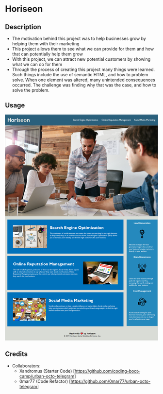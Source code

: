 # Horiseon

## Description

- The motivation behind this project was to help businesses grow by helping them with their marketing
- This project allows them to see what we can provide for them and how that can potentially help them grow
- With this project, we can attract new potential customers by showing what we can do for them
- Through the process of creating this project many things were learned. Such things include the use of semantic HTML, and how to problem solve. 
  When one element was altered, many unintended consequences occurred. The challenge was finding why that was the case, and how to solve the problem.

## Usage

![alt text](Develop/assets/images/screenshot.png)



## Credits

- Collaborators: 
    - Xandromus (Starter Code) [https://github.com/coding-boot-camp/urban-octo-telegram]
    - 0mar77 (Code Refactor) [https://github.com/0mar77/urban-octo-telegram]





